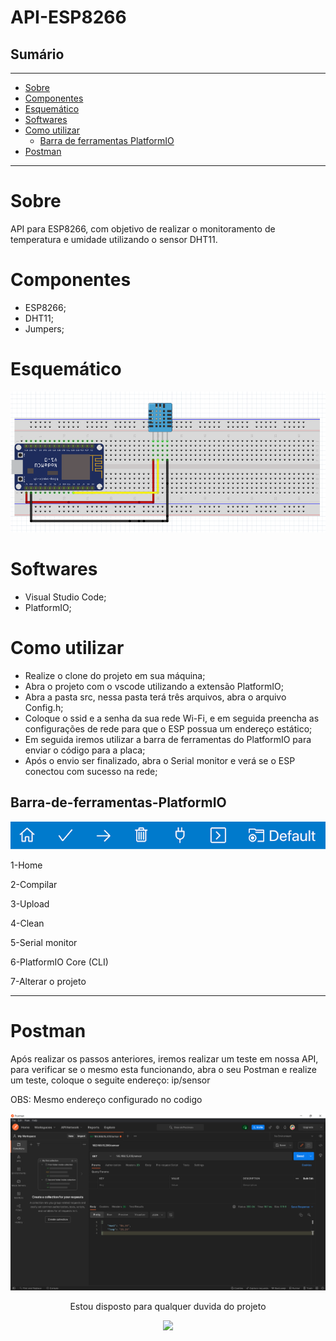 # API-ESP8266

## Sumário
___
* [Sobre](#Sobre)
* [Componentes](#Componentes)
* [Esquemático](#Esquemático)
* [Softwares](#Softwares)
* [Como utilizar](#Como-utilizar)
    * [Barra de ferramentas PlatformIO](#Barra-de-ferramentas-PlatformIO)
* [Postman](#Postman)
___
# Sobre
<p> API para ESP8266, com objetivo de realizar o monitoramento de temperatura e umidade utilizando o sensor DHT11.</p>

# Componentes
+ ESP8266;
+ DHT11;
+ Jumpers;

# Esquemático
<img src="./img/esquematico.png">

# Softwares
+ Visual Studio Code;
+ PlatformIO;

# Como utilizar

+ Realize o clone do projeto em sua máquina;
+ Abra o projeto com o vscode utilizando a extensão PlatformIO;
+ Abra a pasta src, nessa pasta terá três arquivos, abra o arquivo Config.h;
+ Coloque o ssid e a senha da sua rede Wi-Fi, e em seguida preencha as configurações de rede para que o ESP possua um endereço estático;
+ Em seguida iremos utilizar a barra de ferramentas do PlatformIO para enviar o código para a placa;
+ Após o envio ser finalizado, abra o Serial monitor e verá se o ESP conectou com sucesso na rede;

## Barra-de-ferramentas-PlatformIO

<img src="./img/platformio-toolbar.png" >

1-Home

2-Compilar

3-Upload

4-Clean

5-Serial monitor

6-PlatformIO Core (CLI)

7-Alterar o projeto
___

# Postman

<p>Após realizar os passos anteriores, iremos realizar um teste em nossa API, para verificar se o mesmo esta funcionando, abra o seu Postman e realize um teste, coloque o seguite endereço: ip/sensor

OBS: Mesmo endereço configurado no codigo

</p>

<img src="./img/postman.png" >

<footer align="center">


<p>Estou disposto para qualquer duvida do projeto</p>

<a href="https://www.linkedin.com/in/vinicios-moraes-anhas-199478160/" target="_blank"><img src="https://img.shields.io/badge/-LinkedIn-%230077B5?style=for-the-badge&logo=linkedin&logoColor=white" target="_blank"></a> 


</footer>